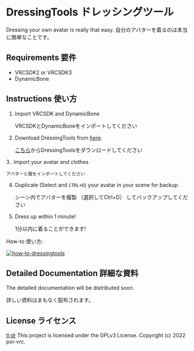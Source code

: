 # DressingTools ドレッシングツール
Dressing your own avatar is really that easy. 自分のアバターを着るのは本当に簡単なことです。

## Requirements 要件

- VRCSDK2 or VRCSDK3
- DynamicBone

## Instructions 使い方

1. Import VRCSDK and DynamicBone

    VRCSDKとDynamicBoneをインポートしてください

2. Download DressingTools from [here](https://github.com/poi-vrc/DressingTools/releases/latest).

    [こちら](https://github.com/poi-vrc/DressingTools/releases/latest)からDressingToolsをダウンロードしてください

3.. Import your avatar and clothes

    アバターと服をインポートしてください

4. Duplicate (Select and `CTRL+D`) your avatar in your scene for backup

    シーン内でアバターを複製 （選択してCtrl+D） してバックアップしてください

5. Dress up within 1 minute!

    1分以内に着ることができます!

How-to 使い方:

[![how-to-dressingtools](https://img.youtube.com/vi/9nt2dDpnDA0/0.jpg)](https://www.youtube.com/watch?v=9nt2dDpnDA0)

## Detailed Documentation 詳細な資料

The detailed documentation will be distributed soon.

詳しい資料はまもなく配布されます。

## License ライセンス
[tl;dr](https://tldrlegal.com/license/gnu-general-public-license-v3-(gpl-3)) This project is licensed under the GPLv3 License. Copyright (c) 2022 poi-vrc.